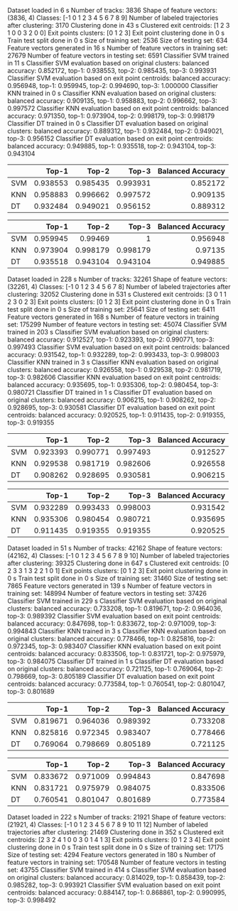 Dataset loaded in 6 s
Number of tracks: 3836
Shape of feature vectors: (3836, 4)
Classes: [-1  0  1  2  3  4  5  6  7  8  9]
Number of labeled trajectories after clustering: 3170
Clustering done in 43 s
Clustered exit centroids: [1 2 3 1 0 0 3 2 0 0]
Exit points clusters: [0 1 2 3]
Exit point clustering done in 0 s
Train test split done in 0 s
Size of training set: 2536
Size of testing set: 634
Feature vectors generated in 16 s
Number of feature vectors in training set: 27679
Number of feature vectors in testing set: 6591
Classifier SVM trained in 11 s
Classifier SVM evaluation based on original clusters: balanced accuracy: 0.852172, top-1: 0.938553, top-2: 0.985435, top-3: 0.993931
Classifier SVM evaluation based on exit point centroids: balanced accuracy: 0.956948, top-1: 0.959945, top-2: 0.994690, top-3: 1.000000
Classifier KNN trained in 0 s
Classifier KNN evaluation based on original clusters: balanced accuracy: 0.909135, top-1: 0.958883, top-2: 0.996662, top-3: 0.997572
Classifier KNN evaluation based on exit point centroids: balanced accuracy: 0.971350, top-1: 0.973904, top-2: 0.998179, top-3: 0.998179
Classifier DT trained in 0 s
Classifier DT evaluation based on original clusters: balanced accuracy: 0.889312, top-1: 0.932484, top-2: 0.949021, top-3: 0.956152
Classifier DT evaluation based on exit point centroids: balanced accuracy: 0.949885, top-1: 0.935518, top-2: 0.943104, top-3: 0.943104

|     |    Top-1 |    Top-2 |    Top-3 |   Balanced Accuracy |
|:----|---------:|---------:|---------:|--------------------:|
| SVM | 0.938553 | 0.985435 | 0.993931 |            0.852172 |
| KNN | 0.958883 | 0.996662 | 0.997572 |            0.909135 |
| DT  | 0.932484 | 0.949021 | 0.956152 |            0.889312 |

|     |    Top-1 |    Top-2 |    Top-3 |   Balanced Accuracy |
|:----|---------:|---------:|---------:|--------------------:|
| SVM | 0.959945 | 0.99469  | 1        |            0.956948 |
| KNN | 0.973904 | 0.998179 | 0.998179 |            0.97135  |
| DT  | 0.935518 | 0.943104 | 0.943104 |            0.949885 |

Dataset loaded in 228 s
Number of tracks: 32261
Shape of feature vectors: (32261, 4)
Classes: [-1  0  1  2  3  4  5  6  7  8]
Number of labeled trajectories after clustering: 32052
Clustering done in 531 s
Clustered exit centroids: [3 0 1 1 2 3 0 2 3]
Exit points clusters: [0 1 2 3]
Exit point clustering done in 0 s
Train test split done in 0 s
Size of training set: 25641
Size of testing set: 6411
Feature vectors generated in 168 s
Number of feature vectors in training set: 175299
Number of feature vectors in testing set: 45074
Classifier SVM trained in 203 s
Classifier SVM evaluation based on original clusters: balanced accuracy: 0.912527, top-1: 0.923393, top-2: 0.990771, top-3: 0.997493
Classifier SVM evaluation based on exit point centroids: balanced accuracy: 0.931542, top-1: 0.932289, top-2: 0.993433, top-3: 0.998003
Classifier KNN trained in 3 s
Classifier KNN evaluation based on original clusters: balanced accuracy: 0.926558, top-1: 0.929538, top-2: 0.981719, top-3: 0.982606
Classifier KNN evaluation based on exit point centroids: balanced accuracy: 0.935695, top-1: 0.935306, top-2: 0.980454, top-3: 0.980721
Classifier DT trained in 1 s
Classifier DT evaluation based on original clusters: balanced accuracy: 0.906215, top-1: 0.908262, top-2: 0.928695, top-3: 0.930581
Classifier DT evaluation based on exit point centroids: balanced accuracy: 0.920525, top-1: 0.911435, top-2: 0.919355, top-3: 0.919355

|     |    Top-1 |    Top-2 |    Top-3 |   Balanced Accuracy |
|:----|---------:|---------:|---------:|--------------------:|
| SVM | 0.923393 | 0.990771 | 0.997493 |            0.912527 |
| KNN | 0.929538 | 0.981719 | 0.982606 |            0.926558 |
| DT  | 0.908262 | 0.928695 | 0.930581 |            0.906215 |

|     |    Top-1 |    Top-2 |    Top-3 |   Balanced Accuracy |
|:----|---------:|---------:|---------:|--------------------:|
| SVM | 0.932289 | 0.993433 | 0.998003 |            0.931542 |
| KNN | 0.935306 | 0.980454 | 0.980721 |            0.935695 |
| DT  | 0.911435 | 0.919355 | 0.919355 |            0.920525 |

Dataset loaded in 51 s
Number of tracks: 42162
Shape of feature vectors: (42162, 4)
Classes: [-1  0  1  2  3  4  5  6  7  8  9 10]
Number of labeled trajectories after clustering: 39325
Clustering done in 647 s
Clustered exit centroids: [0 2 3 3 1 3 2 2 1 0 1]
Exit points clusters: [0 1 2 3]
Exit point clustering done in 0 s
Train test split done in 0 s
Size of training set: 31460
Size of testing set: 7865
Feature vectors generated in 139 s
Number of feature vectors in training set: 148994
Number of feature vectors in testing set: 37426
Classifier SVM trained in 229 s
Classifier SVM evaluation based on original clusters: balanced accuracy: 0.733208, top-1: 0.819671, top-2: 0.964036, top-3: 0.989392
Classifier SVM evaluation based on exit point centroids: balanced accuracy: 0.847698, top-1: 0.833672, top-2: 0.971009, top-3: 0.994843
Classifier KNN trained in 3 s
Classifier KNN evaluation based on original clusters: balanced accuracy: 0.778466, top-1: 0.825816, top-2: 0.972345, top-3: 0.983407
Classifier KNN evaluation based on exit point centroids: balanced accuracy: 0.833506, top-1: 0.831721, top-2: 0.975979, top-3: 0.984075
Classifier DT trained in 1 s
Classifier DT evaluation based on original clusters: balanced accuracy: 0.721125, top-1: 0.769064, top-2: 0.798669, top-3: 0.805189
Classifier DT evaluation based on exit point centroids: balanced accuracy: 0.773584, top-1: 0.760541, top-2: 0.801047, top-3: 0.801689

|     |    Top-1 |    Top-2 |    Top-3 |   Balanced Accuracy |
|:----|---------:|---------:|---------:|--------------------:|
| SVM | 0.819671 | 0.964036 | 0.989392 |            0.733208 |
| KNN | 0.825816 | 0.972345 | 0.983407 |            0.778466 |
| DT  | 0.769064 | 0.798669 | 0.805189 |            0.721125 |

|     |    Top-1 |    Top-2 |    Top-3 |   Balanced Accuracy |
|:----|---------:|---------:|---------:|--------------------:|
| SVM | 0.833672 | 0.971009 | 0.994843 |            0.847698 |
| KNN | 0.831721 | 0.975979 | 0.984075 |            0.833506 |
| DT  | 0.760541 | 0.801047 | 0.801689 |            0.773584 |

Dataset loaded in 222 s
Number of tracks: 21921
Shape of feature vectors: (21921, 4)
Classes: [-1  0  1  2  3  4  5  6  7  8  9 10 11 12]
Number of labeled trajectories after clustering: 21469
Clustering done in 352 s
Clustered exit centroids: [2 3 2 4 1 0 0 3 0 1 4 1 3]
Exit points clusters: [0 1 2 3 4]
Exit point clustering done in 0 s
Train test split done in 0 s
Size of training set: 17175
Size of testing set: 4294
Feature vectors generated in 180 s
Number of feature vectors in training set: 170548
Number of feature vectors in testing set: 43755
Classifier SVM trained in 414 s
Classifier SVM evaluation based on original clusters: balanced accuracy: 0.814029, top-1: 0.858439, top-2: 0.985282, top-3: 0.993921
Classifier SVM evaluation based on exit point centroids: balanced accuracy: 0.884147, top-1: 0.868861, top-2: 0.990995, top-3: 0.998492

